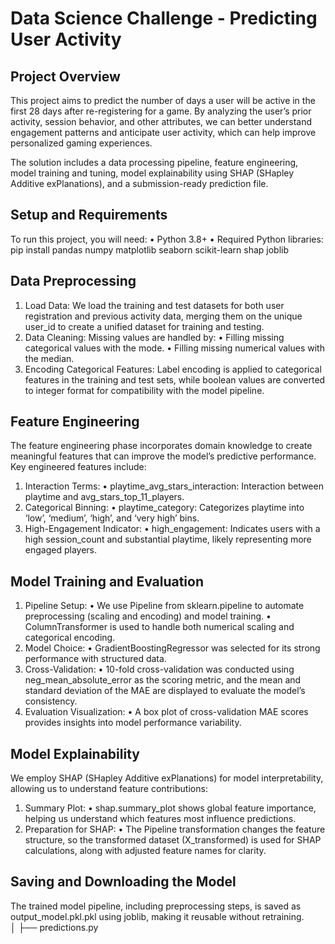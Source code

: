 # Data Science Challenge - Predicting User Activity

## Project Overview

This project aims to predict the number of days a user will be active in the first 28 days after re-registering for a game. By analyzing the user’s prior activity, session behavior, and other attributes, we can better understand engagement patterns and anticipate user activity, which can help improve personalized gaming experiences.

The solution includes a data processing pipeline, feature engineering, model training and tuning, model explainability using SHAP (SHapley Additive exPlanations), and a submission-ready prediction file.

## Setup and Requirements

To run this project, you will need:
	•	Python 3.8+
	•	Required Python libraries: pip install pandas numpy matplotlib seaborn scikit-learn shap joblib

 ## Data Preprocessing

1. Load Data: We load the training and test datasets for both user registration and previous activity data, merging them on the unique user_id to create a unified dataset for training and testing.
2. Data Cleaning: Missing values are handled by:
  	•	Filling missing categorical values with the mode.
  	•	Filling missing numerical values with the median.
3. Encoding Categorical Features: Label encoding is applied to categorical features in the training and test sets, while boolean values are converted to integer format for compatibility with the model pipeline.

##  Feature Engineering

The feature engineering phase incorporates domain knowledge to create meaningful features that can improve the model’s predictive performance. Key engineered features include:
1. Interaction Terms:
	  •	playtime_avg_stars_interaction: Interaction between playtime and avg_stars_top_11_players.
2. Categorical Binning:
	  •	playtime_category: Categorizes playtime into ‘low’, ‘medium’, ‘high’, and ‘very high’ bins.
3. High-Engagement Indicator:
    •	high_engagement: Indicates users with a high session_count and substantial playtime, likely representing more engaged players.

## Model Training and Evaluation

1. Pipeline Setup:
	  •	We use Pipeline from sklearn.pipeline to automate preprocessing (scaling and encoding) and model training.
	  •	ColumnTransformer is used to handle both numerical scaling and categorical encoding.
2. Model Choice:
	  •	GradientBoostingRegressor was selected for its strong performance with structured data.
3. Cross-Validation:
	  •	10-fold cross-validation was conducted using neg_mean_absolute_error as the scoring metric, and the mean and standard deviation of the MAE are displayed to evaluate the model’s consistency.
4. Evaluation Visualization:
	  •	A box plot of cross-validation MAE scores provides insights into model performance variability.

## Model Explainability

We employ SHAP (SHapley Additive exPlanations) for model interpretability, allowing us to understand feature contributions:
1. Summary Plot:
	  •	shap.summary_plot shows global feature importance, helping us understand which features most influence predictions.
2. Preparation for SHAP:
	  •	The Pipeline transformation changes the feature structure, so the transformed dataset (X_transformed) is used for SHAP calculations, along with adjusted feature names for clarity.

## Saving and Downloading the Model

The trained model pipeline, including preprocessing steps, is saved as output_model.pkl.pkl using joblib, making it reusable without retraining.         
│
├── predictions.py                   
